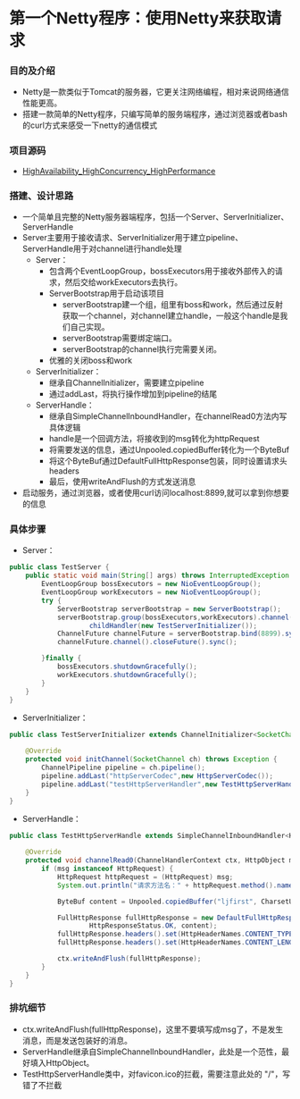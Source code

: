 # 第一个Netty程序：使用Netty来获取请求

### 目的及介绍
+ Netty是一款类似于Tomcat的服务器，它更关注网络编程，相对来说网络通信性能更高。
+ 搭建一款简单的Netty程序，只编写简单的服务端程序，通过浏览器或者bash的curl方式来感受一下netty的通信模式

### 项目源码
+ [HighAvailability_HighConcurrency_HighPerformance](https://github.com/ljfirst/HighAvailability_HighConcurrency_HighPerformance)

### 搭建、设计思路
+ 一个简单且完整的Netty服务器端程序，包括一个Server、ServerInitializer、ServerHandle
+ Server主要用于接收请求、ServerInitializer用于建立pipeline、ServerHandle用于对channel进行handle处理
  + Server：
    + 包含两个EventLoopGroup，bossExecutors用于接收外部传入的请求，然后交给workExecutors去执行。
    + ServerBootstrap用于启动该项目
      + serverBootstrap建一个组，组里有boss和work，然后通过反射获取一个channel，对channel建立handle，一般这个handle是我们自己实现。
      + serverBootstrap需要绑定端口。
      + serverBootstrap的channel执行完需要关闭。
    + 优雅的关闭boss和work
  + ServerInitializer：
    + 继承自ChannelInitializer，需要建立pipeline
    + 通过addLast，将执行操作增加到pipeline的结尾
  + ServerHandle：
    + 继承自SimpleChannelInboundHandler，在channelRead0方法内写具体逻辑
    + handle是一个回调方法，将接收到的msg转化为httpRequest
    + 将需要发送的信息，通过Unpooled.copiedBuffer转化为一个ByteBuf
    + 将这个ByteBuf通过DefaultFullHttpResponse包装，同时设置请求头headers
    + 最后，使用writeAndFlush的方式发送消息 
+ 启动服务，通过浏览器，或者使用curl访问localhost:8899,就可以拿到你想要的信息

### 具体步骤
+ Server：
```java
public class TestServer {
    public static void main(String[] args) throws InterruptedException {
        EventLoopGroup bossExecutors = new NioEventLoopGroup();
        EventLoopGroup workExecutors = new NioEventLoopGroup();
        try {
            ServerBootstrap serverBootstrap = new ServerBootstrap();
            serverBootstrap.group(bossExecutors,workExecutors).channel(NioServerSocketChannel.class).
                    childHandler(new TestServerInitializer());
            ChannelFuture channelFuture = serverBootstrap.bind(8899).sync();
            channelFuture.channel().closeFuture().sync();

        }finally {
            bossExecutors.shutdownGracefully();
            workExecutors.shutdownGracefully();
        }
    }
}
```
+ ServerInitializer：
```java
public class TestServerInitializer extends ChannelInitializer<SocketChannel> {

    @Override
    protected void initChannel(SocketChannel ch) throws Exception {
        ChannelPipeline pipeline = ch.pipeline();
        pipeline.addLast("httpServerCodec",new HttpServerCodec());
        pipeline.addLast("testHttpServerHandler",new TestHttpServerHandle());
    }
}
```
+ ServerHandle：

```java
public class TestHttpServerHandle extends SimpleChannelInboundHandler<HttpObject> {

    @Override
    protected void channelRead0(ChannelHandlerContext ctx, HttpObject msg) throws Exception {
        if (msg instanceof HttpRequest) {
            HttpRequest httpRequest = (HttpRequest) msg;
            System.out.println("请求方法名：" + httpRequest.method().name());

            ByteBuf content = Unpooled.copiedBuffer("ljfirst", CharsetUtil.UTF_8);

            FullHttpResponse fullHttpResponse = new DefaultFullHttpResponse(HttpVersion.HTTP_1_1,
                    HttpResponseStatus.OK, content);
            fullHttpResponse.headers().set(HttpHeaderNames.CONTENT_TYPE, "text/plain");
            fullHttpResponse.headers().set(HttpHeaderNames.CONTENT_LENGTH, content.readableBytes());

            ctx.writeAndFlush(fullHttpResponse);
        }
    }
}
```
### 排坑细节
+ ctx.writeAndFlush(fullHttpResponse)，这里不要填写成msg了，不是发生消息，而是发送包装好的消息。
+ ServerHandle继承自SimpleChannelInboundHandler，此处是一个范性，最好填入HttpObject。
+ TestHttpServerHandle类中，对favicon.ico的拦截，需要注意此处的 "/"，写错了不拦截